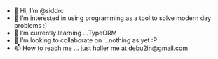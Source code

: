 - 👋 Hi, I’m @siddrc
- 👀 I’m interested in using programming as a tool to solve modern day problems :)
- 🌱 I’m currently learning ...TypeORM
- 💞️ I’m looking to collaborate on ...nothing as yet :P
- 📫 How to reach me ... just holler me at debu2in@gmail.com

<!---
siddrc/siddrc is a ✨ special ✨ repository because its `README.md` (this file) appears on your GitHub profile.
You can click the Preview link to take a look at your changes.
--->
